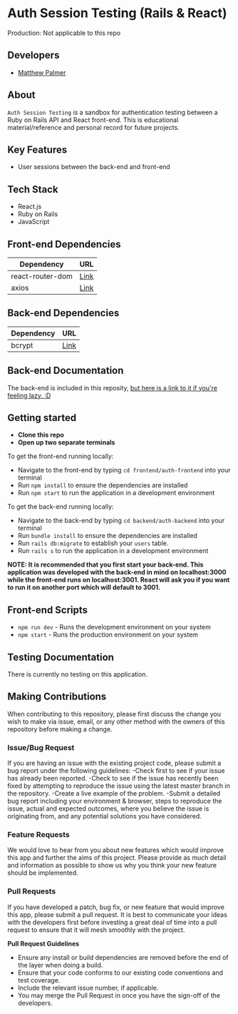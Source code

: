 # Auth Session Testing (Rails & React)
Production: Not applicable to this repo

## Developers
- [Matthew Palmer](https://github.com/matthewpalmer9)


## About
`Auth Session Testing` is a sandbox for authentication testing between a Ruby on Rails API and React front-end. This is educational material/reference and personal record for future projects.

## Key Features
- User sessions between the back-end and front-end

## Tech Stack
- React.js
- Ruby on Rails
- JavaScript

## Front-end Dependencies 
| Dependency | URL       |
|------------|-----------|
| react-router-dom       | [Link](https://www.jsdelivr.com/package/npm/react-router-dom) |
| axios                  | [Link](https://www.jsdelivr.com/package/npm/axios)            |

## Back-end Dependencies 
| Dependency | URL       |
|------------|-----------|
| bcrypt                 | [Link](https://www.rubydoc.info/github/codahale/bcrypt-ruby/BCrypt/Password) |


## Back-end Documentation
The back-end is included in this reposity, [but here is a link to it if you're feeling lazy. :D](https://github.com/MatthewPalmer9/AuthSessionsTesting/tree/master/backend/auth-backend)

## Getting started
- **Clone this repo**
- **Open up two separate terminals**

To get the front-end running locally:
- Navigate to the front-end by typing `cd frontend/auth-frontend` into your terminal
- Run `npm install` to ensure the dependencies are installed
- Run `npm start` to run the application in a development environment 

To get the back-end running locally:
- Navigate to the back-end by typing `cd backend/auth-backend` into your terminal
- Run `bundle install` to ensure the dependencies are installed
- Run `rails db:migrate` to establish your `users` table.
- Run `rails s` to run the application in a development environment 

**NOTE: It is recommended that you first start your back-end. This application was developed with the back-end in mind on localhost:3000 while the front-end runs on localhost:3001. React will ask you if you want to run it on another port which will default to 3001.**

## Front-end Scripts 
- `npm run dev` - Runs the development environment on your system
- `npm start` - Runs the production environment on your system

## Testing Documentation
There is currently no testing on this application.

## Making Contributions
When contributing to this repository, please first discuss the change you wish to make via issue, email, or any other method with the owners of this repository before making a change.

### Issue/Bug Request
If you are having an issue with the existing project code, please submit a bug report under the following guidelines:
-Check first to see if your issue has already been reported.
-Check to see if the issue has recently been fixed by attempting to reproduce the issue using the latest master branch in the repository.
-Create a live example of the problem.
-Submit a detailed bug report including your environment & browser, steps to reproduce the issue, actual and expected outcomes, where you believe the issue is originating from, and any potential solutions you have considered.

### Feature Requests
We would love to hear from you about new features which would improve this app and further the aims of this project. Please provide as much detail and information as possible to show us why you think your new feature should be implemented.

### Pull Requests
If you have developed a patch, bug fix, or new feature that would improve this app, please submit a pull request. It is best to communicate your ideas with the developers first before investing a great deal of time into a pull request to ensure that it will mesh smoothly with the project.

**Pull Request Guidelines**

- Ensure any install or build dependencies are removed before the end of the layer when doing a build.
- Ensure that your code conforms to our existing code conventions and test coverage.
- Include the relevant issue number, if applicable.
- You may merge the Pull Request in once you have the sign-off of the developers.